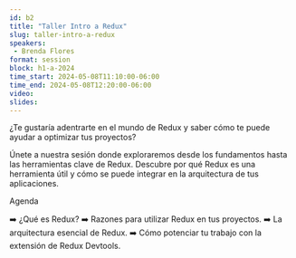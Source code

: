 ```yaml
---
id: b2
title: "Taller Intro a Redux"
slug: taller-intro-a-redux
speakers:
 - Brenda Flores
format: session
block: h1-a-2024
time_start: 2024-05-08T11:10:00-06:00
time_end: 2024-05-08T12:20:00-06:00
video:
slides:
---
```


¿Te gustaría adentrarte en el mundo de Redux y saber cómo te puede ayudar a optimizar tus proyectos?

Únete a nuestra sesión donde exploraremos desde los fundamentos hasta las herramientas clave de Redux. Descubre por qué Redux es una herramienta útil y cómo se puede integrar en la arquitectura de tus aplicaciones.

Agenda

➡️ ¿Qué es Redux?
➡️  Razones para utilizar Redux en tus proyectos.
➡️ La arquitectura esencial de Redux.
➡️ Cómo potenciar tu trabajo con la extensión de Redux Devtools.
